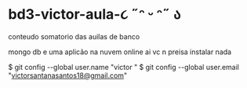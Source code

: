 # bd3-victor-aula-૮ ˶ᵔ ᵕ ᵔ˶ ა
conteudo somatorio das auilas de banco
                
mongo db e uma aplicão na nuvem online ai vc n preisa instalar nada 

$ git config --global user.name "victor "
$ git config --global user.email "victorsantanasantos18@gmail.com"

